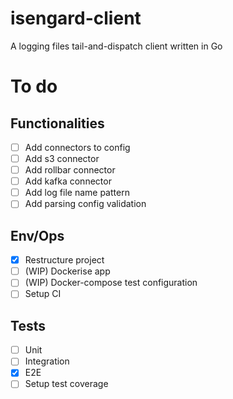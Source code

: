 # isengard-client
A logging files tail-and-dispatch client written in Go

# To do

## Functionalities
- [ ] Add connectors to config
- [ ] Add s3 connector
- [ ] Add rollbar connector
- [ ] Add kafka connector
- [ ] Add log file name pattern
- [ ] Add parsing config validation 

## Env/Ops

- [x] Restructure project
- [ ] (WIP) Dockerise app
- [ ] (WIP) Docker-compose test configuration
- [ ] Setup CI

## Tests 
- [ ] Unit
- [ ] Integration
- [x] E2E
- [ ] Setup test coverage
